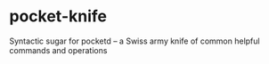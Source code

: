 # pocket-knife
Syntactic sugar for pocketd – a Swiss army knife of common helpful commands and operations
